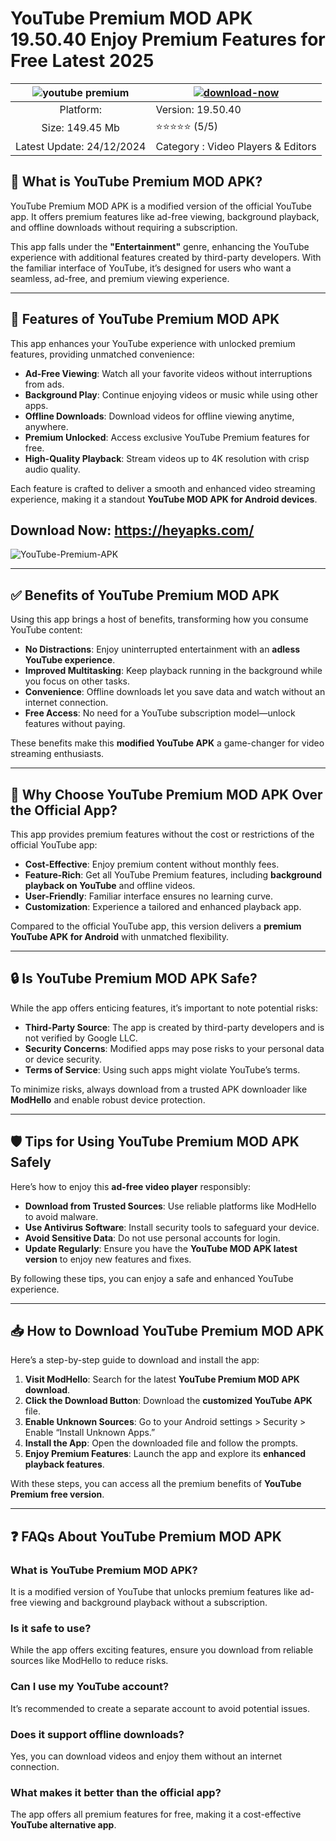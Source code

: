 # YouTube Premium MOD APK 19.50.40 Enjoy Premium Features for Free Latest 2025

| ![youtube premium](https://github.com/user-attachments/assets/a9780e97-1cf4-4512-93c1-7c3ba7e5be61)| [![download-now](https://github.com/user-attachments/assets/22657e67-9d2d-46af-a41a-5d365d2ddc1f)](https://heyapks.com/)  |
|:-------------------------------------------------:|-----------------------|
| Platform:                    | Version: 19.50.40    |
| Size: 149.45 Mb                            | ⭐️⭐️⭐️⭐️⭐️ (5/5) |
| Latest Update: 24/12/2024                      | Category : Video Players & Editors

## 🎥 What is YouTube Premium MOD APK?  
YouTube Premium MOD APK is a modified version of the official YouTube app. It offers premium features like ad-free viewing, background playback, and offline downloads without requiring a subscription.  

This app falls under the **"Entertainment"** genre, enhancing the YouTube experience with additional features created by third-party developers. With the familiar interface of YouTube, it’s designed for users who want a seamless, ad-free, and premium viewing experience.  

---

## 🌟 Features of YouTube Premium MOD APK  

This app enhances your YouTube experience with unlocked premium features, providing unmatched convenience:  

- **Ad-Free Viewing**: Watch all your favorite videos without interruptions from ads.  
- **Background Play**: Continue enjoying videos or music while using other apps.  
- **Offline Downloads**: Download videos for offline viewing anytime, anywhere.  
- **Premium Unlocked**: Access exclusive YouTube Premium features for free.  
- **High-Quality Playback**: Stream videos up to 4K resolution with crisp audio quality.  

Each feature is crafted to deliver a smooth and enhanced video streaming experience, making it a standout **YouTube MOD APK for Android devices**.  

## Download Now: https://heyapks.com/

![YouTube-Premium-APK](https://github.com/user-attachments/assets/f2321838-fdf2-4522-9164-19079ad38b35)

---

## ✅ Benefits of YouTube Premium MOD APK  

Using this app brings a host of benefits, transforming how you consume YouTube content:  

- **No Distractions**: Enjoy uninterrupted entertainment with an **adless YouTube experience**.  
- **Improved Multitasking**: Keep playback running in the background while you focus on other tasks.  
- **Convenience**: Offline downloads let you save data and watch without an internet connection.  
- **Free Access**: No need for a YouTube subscription model—unlock features without paying.  

These benefits make this **modified YouTube APK** a game-changer for video streaming enthusiasts.  

---

## 🤔 Why Choose YouTube Premium MOD APK Over the Official App?  

This app provides premium features without the cost or restrictions of the official YouTube app:  

- **Cost-Effective**: Enjoy premium content without monthly fees.  
- **Feature-Rich**: Get all YouTube Premium features, including **background playback on YouTube** and offline videos.  
- **User-Friendly**: Familiar interface ensures no learning curve.  
- **Customization**: Experience a tailored and enhanced playback app.  

Compared to the official YouTube app, this version delivers a **premium YouTube APK for Android** with unmatched flexibility.  

---

## 🔒 Is YouTube Premium MOD APK Safe?  

While the app offers enticing features, it’s important to note potential risks:  

- **Third-Party Source**: The app is created by third-party developers and is not verified by Google LLC.  
- **Security Concerns**: Modified apps may pose risks to your personal data or device security.  
- **Terms of Service**: Using such apps might violate YouTube’s terms.  

To minimize risks, always download from a trusted APK downloader like **ModHello** and enable robust device protection.  

---

## 🛡 Tips for Using YouTube Premium MOD APK Safely  

Here’s how to enjoy this **ad-free video player** responsibly:  

- **Download from Trusted Sources**: Use reliable platforms like ModHello to avoid malware.  
- **Use Antivirus Software**: Install security tools to safeguard your device.  
- **Avoid Sensitive Data**: Do not use personal accounts for login.  
- **Update Regularly**: Ensure you have the **YouTube MOD APK latest version** to enjoy new features and fixes.  

By following these tips, you can enjoy a safe and enhanced YouTube experience.  

---

## 📥 How to Download YouTube Premium MOD APK  

Here’s a step-by-step guide to download and install the app:  

1. **Visit ModHello**: Search for the latest **YouTube Premium MOD APK download**.  
2. **Click the Download Button**: Download the **customized YouTube APK** file.  
3. **Enable Unknown Sources**: Go to your Android settings > Security > Enable “Install Unknown Apps.”  
4. **Install the App**: Open the downloaded file and follow the prompts.  
5. **Enjoy Premium Features**: Launch the app and explore its **enhanced playback features**.  

With these steps, you can access all the premium benefits of **YouTube Premium free version**.  

---

## ❓ FAQs About YouTube Premium MOD APK  

### What is YouTube Premium MOD APK?  
It is a modified version of YouTube that unlocks premium features like ad-free viewing and background playback without a subscription.  

### Is it safe to use?  
While the app offers exciting features, ensure you download from reliable sources like ModHello to reduce risks.  

### Can I use my YouTube account?  
It’s recommended to create a separate account to avoid potential issues.  

### Does it support offline downloads?  
Yes, you can download videos and enjoy them without an internet connection.  

### What makes it better than the official app?  
The app offers all premium features for free, making it a cost-effective **YouTube alternative app**.  
